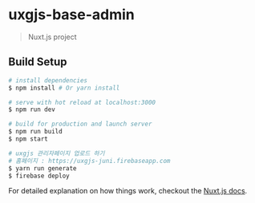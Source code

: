 # uxgjs-base-admin

> Nuxt.js project

## Build Setup

``` bash
# install dependencies
$ npm install # Or yarn install

# serve with hot reload at localhost:3000
$ npm run dev

# build for production and launch server
$ npm run build
$ npm start

# uxgjs 관리자페이지 업로드 하기
# 홈페이지 : https://uxgjs-juni.firebaseapp.com
$ yarn run generate
$ firebase deploy
```

For detailed explanation on how things work, checkout the [Nuxt.js docs](https://github.com/nuxt/nuxt.js).

